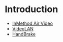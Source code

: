 # Introduction #
  * [InMethod Air Video](http://inmethod.com/air-video/index.html;jsessionid=A1B020F9AB6FE5D77F0CCF2A9CDF35D1)
  * [VideoLAN](http://www.videolan.org/)
  * [HandBrake](http://handbrake.fr/)